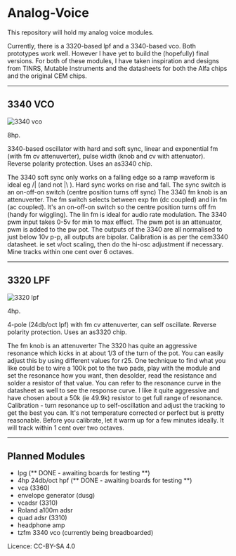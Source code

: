 # Analog-Voice


This repository will hold my analog voice modules.

Currently, there is a 3320-based lpf and a 3340-based vco.
Both prototypes work well. However I have yet to build the (hopefully) final versions.
For both of these modules, I have taken inspiration and designs from TINRS, Mutable Instruments and the datasheets for both the Alfa chips and the original CEM chips.

- - - -

## 3340 VCO ##

![3340 vco](https://github.com/forestcaver/Analog-Voice/blob/master/3340_vco.jpg)

8hp.

3340-based oscillator with hard and soft sync, linear and exponential fm (with fm cv attenuverter), pulse width (knob and cv with attenuator). Reverse polarity protection. Uses an as3340 chip.

The 3340 soft sync only works on a falling edge so a ramp waveform is ideal eg /| (and not |\ ). Hard sync works on rise and fall. The sync switch is an on-off-on switch (centre position turns off sync)
The 3340 fm knob is an attenuverter. The fm switch selects between exp fm (dc coupled) and lin fm (ac coupled). It's an on-off-on switch so the centre position turns off fm (handy for wiggling). The lin fm is ideal for audio rate modulation.
The 3340 pwm input takes 0-5v for min to max effect. The pwm pot is an attenuator, pwm is added to the pw pot.
The outputs of the 3340 are all normalised to just below 10v p-p, all outputs are bipolar.
Calibration is as per the cem3340 datasheet. ie set v/oct scaling, then do the hi-osc adjustment if necessary.
Mine tracks within one cent over 6 octaves.

- - - -

## 3320 LPF ##

![3320 lpf](https://github.com/forestcaver/Analog-Voice/blob/master/3320_lpf.jpg)

4hp.

4-pole (24db/oct lpf) with fm cv attenuverter, can self oscillate. Reverse polarity protection. Uses an as3320 chip.

The fm knob is an attenuverter
The 3320 has quite an aggressive resonance which kicks in at about 1/3 of the turn of the pot. You can easily adjust this by using different values for r25. One technique to find what you like could be to wire a 100k pot to the two pads, play with the module and set the resonance how you want, then desolder, read the resistance and solder a resistor of that value. You can refer to the resonance curve in the datasheet as well to see the response curve. I like it quite aggressive and have chosen about a 50k (ie 49.9k) resistor to get full range of resonance.
Calibration - turn resonance up to self-oscillation and adjust the tracking to get the best you can. It's not temperature corrected or perfect but is pretty reasonable. Before you calibrate, let it warm up for a few minutes ideally. It will track within 1 cent over two octaves.

- - - -

## Planned Modules ##
- lpg (** DONE - awaiting boards for testing **)
- 4hp 24db/oct hpf (** DONE - awaiting boards for testing **)
- vca (3360)
- envelope generator (dusg)
- vcadsr (3310)
- Roland a100m adsr
- quad adsr (3310)
- headphone amp
- tzfm 3340 vco (currently being breadboarded)

Licence: CC-BY-SA 4.0
